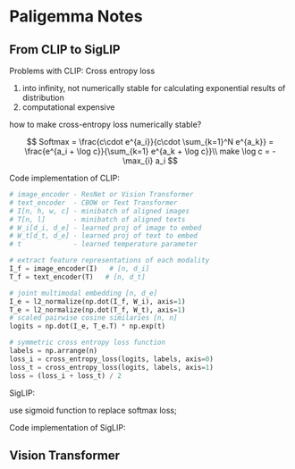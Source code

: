 # Paligemma Notes

## From CLIP to SigLIP

Problems with CLIP: Cross entropy loss 
1. into infinity, not numerically stable for calculating exponential results of distribution
2. computational expensive

how to make cross-entropy loss numerically stable?

$$
Softmax = \frac{c\cdot e^{a_i}}{c\cdot \sum_{k=1}^N e^{a_k}} = \frac{e^{a_i + \log c}}{\sum_{k=1} e^{a_k + \log c}}\\
make \log c = - \max_{i} a_i
$$

Code implementation of CLIP:

```python
# image_encoder - ResNet or Vision Transformer
# text_encoder  - CBOW or Text Transformer
# I[n, h, w, c] - minibatch of aligned images
# T[n, l]       - minibatch of aligned texts
# W_i[d_i, d_e] - learned proj of image to embed 
# W_t[d_t, d_e] - learned proj of text to embed 
# t             - learned temperature parameter 

# extract feature representations of each modality
I_f = image_encoder(I)   # [n, d_i] 
T_f = text_encoder(T)   # [n, d_t]

# joint multimodal embedding [n, d_e]
I_e = l2_normalize(np.dot(I_f, W_i), axis=1) 
T_e = l2_normalize(np.dot(T_f, W_t), axis=1) 
# scaled pairwise cosine similaries [n, n]
logits = np.dot(I_e, T_e.T) * np.exp(t)

# symmetric cross entropy loss function
labels = np.arrange(n)
loss_i = cross_entropy_loss(logits, labels, axis=0) 
loss_t = cross_entropy_loss(logits, labels, axis=1)
loss = (loss_i + loss_t) / 2
```


SigLIP:

use sigmoid function to replace softmax loss;

Code implementation of SigLIP:




## Vision Transformer 

